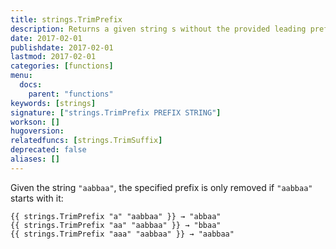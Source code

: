 ```yaml
---
title: strings.TrimPrefix
description: Returns a given string s without the provided leading prefix string. If s doesn't start with prefix, s is returned unchanged.
date: 2017-02-01
publishdate: 2017-02-01
lastmod: 2017-02-01
categories: [functions]
menu:
  docs:
    parent: "functions"
keywords: [strings]
signature: ["strings.TrimPrefix PREFIX STRING"]
workson: []
hugoversion:
relatedfuncs: [strings.TrimSuffix]
deprecated: false
aliases: []
---
```


Given the string `"aabbaa"`, the specified prefix is only removed if `"aabbaa"` starts with it:

    {{ strings.TrimPrefix "a" "aabbaa" }} → "abbaa"
    {{ strings.TrimPrefix "aa" "aabbaa" }} → "bbaa"
    {{ strings.TrimPrefix "aaa" "aabbaa" }} → "aabbaa"
